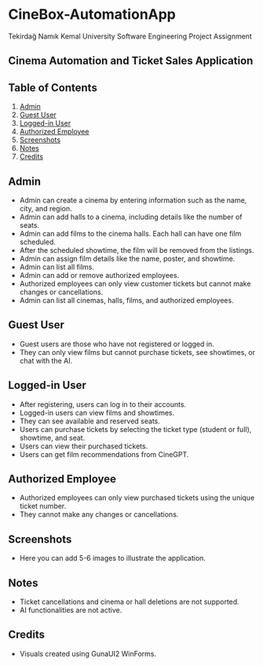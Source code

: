 # CineBox-AutomationApp
Tekirdağ Namık Kemal University Software Engineering Project Assignment

## Cinema Automation and Ticket Sales Application

## Table of Contents
1. [Admin](#admin)
2. [Guest User](#guest-user)
3. [Logged-in User](#logged-in-user)
4. [Authorized Employee](#authorized-employee)
5. [Screenshots](#screenshots)
6. [Notes](#notes)
7. [Credits](#credits)

## Admin
- Admin can create a cinema by entering information such as the name, city, and region.
- Admin can add halls to a cinema, including details like the number of seats.
- Admin can add films to the cinema halls. Each hall can have one film scheduled.
- After the scheduled showtime, the film will be removed from the listings.
- Admin can assign film details like the name, poster, and showtime.
- Admin can list all films.
- Admin can add or remove authorized employees. 
- Authorized employees can only view customer tickets but cannot make changes or cancellations.
- Admin can list all cinemas, halls, films, and authorized employees.

## Guest User
- Guest users are those who have not registered or logged in.
- They can only view films but cannot purchase tickets, see showtimes, or chat with the AI.

## Logged-in User
- After registering, users can log in to their accounts.
- Logged-in users can view films and showtimes.
- They can see available and reserved seats.
- Users can purchase tickets by selecting the ticket type (student or full), showtime, and seat.
- Users can view their purchased tickets.
- Users can get film recommendations from CineGPT.

## Authorized Employee
- Authorized employees can only view purchased tickets using the unique ticket number.
- They cannot make any changes or cancellations.

## Screenshots
- Here you can add 5-6 images to illustrate the application.

## Notes
- Ticket cancellations and cinema or hall deletions are not supported.
- AI functionalities are not active.

## Credits
- Visuals created using GunaUI2 WinForms.
